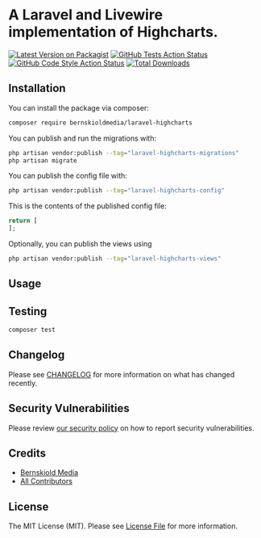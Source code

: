 # A Laravel and Livewire implementation of Highcharts.

[![Latest Version on Packagist](https://img.shields.io/packagist/v/bernskioldmedia/laravel-highcharts.svg?style=flat-square)](https://packagist.org/packages/bernskioldmedia/laravel-highcharts)
[![GitHub Tests Action Status](https://img.shields.io/github/actions/workflow/status/bernskioldmedia/laravel-highcharts/run-tests.yml?branch=main&label=tests&style=flat-square)](https://github.com/bernskioldmedia/laravel-highcharts/actions?query=workflow%3Arun-tests+branch%3Amain)
[![GitHub Code Style Action Status](https://img.shields.io/github/actions/workflow/status/bernskioldmedia/laravel-highcharts/fix-php-code-style-issues.yml?branch=main&label=code%20style&style=flat-square)](https://github.com/bernskioldmedia/laravel-highcharts/actions?query=workflow%3A"Fix+PHP+code+style+issues"+branch%3Amain)
[![Total Downloads](https://img.shields.io/packagist/dt/bernskioldmedia/laravel-highcharts.svg?style=flat-square)](https://packagist.org/packages/bernskioldmedia/laravel-highcharts)

## Installation

You can install the package via composer:

```bash
composer require bernskioldmedia/laravel-highcharts
```

You can publish and run the migrations with:

```bash
php artisan vendor:publish --tag="laravel-highcharts-migrations"
php artisan migrate
```

You can publish the config file with:

```bash
php artisan vendor:publish --tag="laravel-highcharts-config"
```

This is the contents of the published config file:

```php
return [
];
```

Optionally, you can publish the views using

```bash
php artisan vendor:publish --tag="laravel-highcharts-views"
```

## Usage


## Testing

```bash
composer test
```

## Changelog

Please see [CHANGELOG](CHANGELOG.md) for more information on what has changed recently.

## Security Vulnerabilities

Please review [our security policy](../../security/policy) on how to report security vulnerabilities.

## Credits

- [Bernskiold Media](https://github.com/bernskioldmedia)
- [All Contributors](../../contributors)

## License

The MIT License (MIT). Please see [License File](LICENSE.md) for more information.
